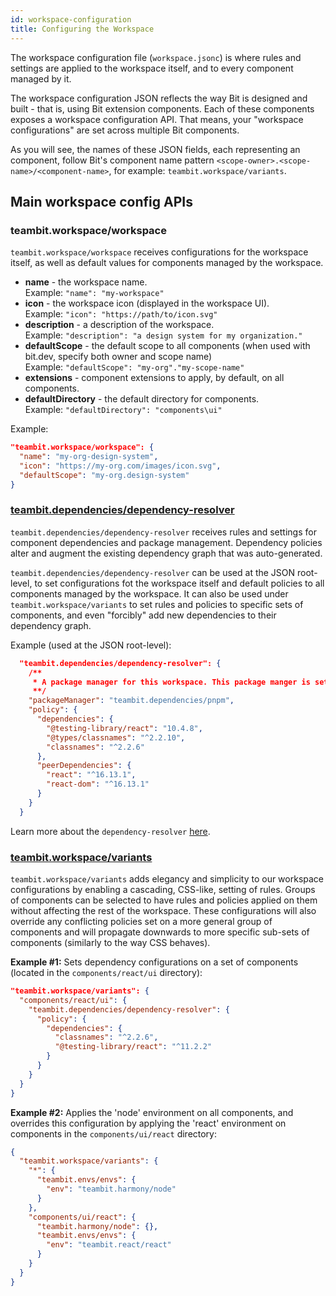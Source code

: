 ```yaml
---
id: workspace-configuration
title: Configuring the Workspace
---
```


The workspace configuration file (`workspace.jsonc`) is where rules and settings are applied to the workspace itself, and to every component managed by it.

The workspace configuration JSON reflects the way Bit is designed and built - that is, using Bit extension components. Each of these components exposes a workspace configuration API. That means, your "workspace configurations" are set across multiple Bit components.

As you will see, the names of these JSON fields, each representing an component, follow Bit's component name pattern `<scope-owner>.<scope-name>/<component-name>`, for example: `teambit.workspace/variants`.

## Main workspace config APIs

### teambit.workspace/workspace

`teambit.workspace/workspace` receives configurations for the workspace itself, as well as default values for components managed by the workspace.

- **name** - the workspace name. <br/>Example: `"name": "my-workspace"`
- **icon** - the workspace icon (displayed in the workspace UI). <br/>Example: `"icon": "https://path/to/icon.svg"`
- **description** - a description of the workspace. <br/>Example: `"description": "a design system for my organization."`
- **defaultScope** - the default scope to all components (when used with bit.dev, specify both owner and scope name) <br/>Example: `"defaultScope": "my-org"."my-scope-name"`
- **extensions** - component extensions to apply, by default, on all components.
- **defaultDirectory** - the default directory for components. <br/>Example: `"defaultDirectory": "components\ui"`

Example:

```json
"teambit.workspace/workspace": {
  "name": "my-org-design-system",
  "icon": "https://my-org.com/images/icon.svg",
  "defaultScope": "my-org.design-system"
}
```

### [teambit.dependencies/dependency-resolver](/dependencies/overview)

`teambit.dependencies/dependency-resolver` receives rules and settings for component dependencies and package management. Dependency policies alter and augment the existing dependency graph that was auto-generated.

`teambit.dependencies/dependency-resolver` can be used at the JSON root-level, to set configurations fot the workspace itself and default policies to all components managed by the workspace. It can also be used under `teambit.workspace/variants` to set rules and policies to specific sets of components, and even "forcibly" add new dependencies to their dependency graph.

Example (used at the JSON root-level):

```json
  "teambit.dependencies/dependency-resolver": {
    /**
     * A package manager for this workspace. This package manger is set to use Bit's pnpm component extension.
     **/
    "packageManager": "teambit.dependencies/pnpm",
    "policy": {
      "dependencies": {
        "@testing-library/react": "10.4.8",
        "@types/classnames": "^2.2.10",
        "classnames": "^2.2.6"
      },
      "peerDependencies": {
        "react": "^16.13.1",
        "react-dom": "^16.13.1"
      }
    }
  }
```

Learn more about the `dependency-resolver` [here](/dependencies/overview).

### [teambit.workspace/variants](/workspace/cascading-rules)

`teambit.workspace/variants` adds elegancy and simplicity to our workspace configurations by enabling a cascading, CSS-like, setting of rules.
Groups of components can be selected to have rules and policies applied on them without affecting the rest of the workspace.
These configurations will also override any conflicting policies set on a more general group of components and will propagate downwards to more specific sub-sets of components (similarly to the way CSS behaves).

**Example #1:** Sets dependency configurations on a set of components (located in the `components/react/ui` directory):

```json
"teambit.workspace/variants": {
  "components/react/ui": {
    "teambit.dependencies/dependency-resolver": {
      "policy": {
        "dependencies": {
          "classnames": "^2.2.6",
          "@testing-library/react": "^11.2.2"
        }
      }
    }
  }
}
```

**Example #2:** Applies the 'node' environment on all components, and overrides this configuration by applying the 'react' environment on components in the `components/ui/react` directory:

```json
{
  "teambit.workspace/variants": {
    "*": {
      "teambit.envs/envs": {
        "env": "teambit.harmony/node"
      }
    },
    "components/ui/react": {
      "teambit.harmony/node": {},
      "teambit.envs/envs": {
        "env": "teambit.react/react"
      }
    }
  }
}
```
